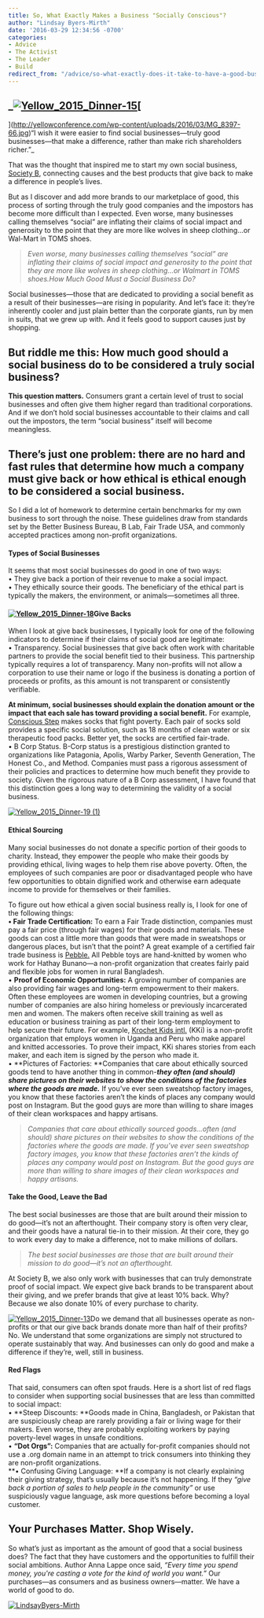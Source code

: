 ```yaml
---
title: So, What Exactly Makes a Business "Socially Conscious"?
author: "Lindsay Byers-Mirth"
date: '2016-03-29 12:34:56 -0700'
categories:
- Advice
- The Activist
- The Leader
- Build
redirect_from: "/advice/so-what-exactly-does-it-take-to-have-a-good-business/"
---
```


## _[![Yellow_2015_Dinner-15](http://yellowconference.com/wp-content/uploads/2016/03/Yellow_2015_Dinner-15-683x1024.jpg)](http://yellowconference.com/wp-content/uploads/2016/03/Yellow_2015_Dinner-15.jpg)[  
](http://yellowconference.com/wp-content/uploads/2016/03/MG_8397-66.jpg)“I wish it were easier to find social businesses—truly good businesses—that make a difference, rather than make rich shareholders richer.”_

That was the thought that inspired me to start my own social business, [Society B](http://www.societyb.com/), connecting causes and the best products that give back to make a difference in people’s lives.

But as I discover and add more brands to our marketplace of good, this process of sorting through the truly good companies and the impostors has become more difficult than I expected. Even worse, many businesses calling themselves “social” are inflating their claims of social impact and generosity to the point that they are more like wolves in sheep clothing…or Wal-Mart in TOMS shoes.

> _Even worse, many businesses calling themselves “social” are inflating their claims of social impact and generosity to the point that they are more like wolves in sheep clothing…or Walmart in TOMS shoes.How Much Good Must a Social Business Do?_

Social businesses—those that are dedicated to providing a social benefit as a result of their businesses—are rising in popularity. And let’s face it: they’re inherently cooler and just plain better than the corporate giants, run by men in suits, that we grew up with. And it feels good to support causes just by shopping.

## But riddle me this: How much good should a social business do to be considered a truly social business?

**This question matters.** Consumers grant a certain level of trust to social businesses and often give them higher regard than traditional corporations. And if we don’t hold social businesses accountable to their claims and call out the impostors, the term “social business” itself will become meaningless.

## **There’s just one problem:** there are no hard and fast rules that determine how much a company must give back or how ethical is ethical enough to be considered a social business.

So I did a lot of homework to determine certain benchmarks for my own business to sort through the noise. These guidelines draw from standards set by the Better Business Bureau, B Lab, Fair Trade USA, and commonly accepted practices among non-profit organizations.

#### Types of Social Businesses

It seems that most social businesses do good in one of two ways:  
• They give back a portion of their revenue to make a social impact.  
• They ethically source their goods. The beneficiary of the ethical part is typically the makers, the environment, or animals—sometimes all three.

#### [![Yellow_2015_Dinner-18](http://yellowconference.com/wp-content/uploads/2016/03/Yellow_2015_Dinner-18-683x1024.jpg)](http://yellowconference.com/wp-content/uploads/2016/03/Yellow_2015_Dinner-18.jpg)Give Backs

When I look at give back businesses, I typically look for one of the following indicators to determine if their claims of social good are legitimate:  
• Transparency. Social businesses that give back often work with charitable partners to provide the social benefit tied to their business. This partnership typically requires a lot of transparency. Many non-profits will not allow a corporation to use their name or logo if the business is donating a portion of proceeds or profits, as this amount is not transparent or consistently verifiable.

**At minimum, social businesses should explain the donation amount or the impact that each sale has toward providing a social benefit.** For example, [Conscious Step](http://consciousstep.com/) makes socks that fight poverty. Each pair of socks sold provides a specific social solution, such as 18 months of clean water or six therapeutic food packs. Better yet, the socks are certified fair-trade.  
• B Corp Status. B-Corp status is a prestigious distinction granted to organizations like Patagonia, Apolis, Warby Parker, Seventh Generation, The Honest Co., and Method. Companies must pass a rigorous assessment of their policies and practices to determine how much benefit they provide to society. Given the rigorous nature of a B Corp assessment, I have found that this distinction goes a long way to determining the validity of a social business.

[![Yellow_2015_Dinner-19 (1)](http://yellowconference.com/wp-content/uploads/2016/03/Yellow_2015_Dinner-19-1-683x1024.jpg)](http://yellowconference.com/wp-content/uploads/2016/03/Yellow_2015_Dinner-19-1.jpg)

#### Ethical Sourcing

Many social businesses do not donate a specific portion of their goods to charity. Instead, they empower the people who make their goods by providing ethical, living wages to help them rise above poverty. Often, the employees of such companies are poor or disadvantaged people who have few opportunities to obtain dignified work and otherwise earn adequate income to provide for themselves or their families.

To figure out how ethical a given social business really is, I look for one of the following things:  
**• Fair Trade Certification:** To earn a Fair Trade distinction, companies must pay a fair price (through fair wages) for their goods and materials. These goods can cost a little more than goods that were made in sweatshops or dangerous places, but isn’t that the point? A great example of a certified fair trade business is [Pebble.](http://www.pebblechild.com/) All Pebble toys are hand-knitted by women who work for Hathay Bunano—a non-profit organization that creates fairly paid and flexible jobs for women in rural Bangladesh.  
• **Proof of Economic Opportunities:** A growing number of companies are also providing fair wages and long-term empowerment to their makers. Often these employees are women in developing countries, but a growing number of companies are also hiring homeless or previously incarcerated men and women. The makers often receive skill training as well as education or business training as part of their long-term employment to help secure their future. For example, [Krochet Kids intl.](http://www.krochetkids.org/) (KKi) is a non-profit organization that employs women in Uganda and Peru who make apparel and knitted accessories. To prove their impact, KKi shares stories from each maker, and each item is signed by the person who made it.  
• **Pictures of Factories: **Companies that care about ethically sourced goods tend to have another thing in common-_**they often (and should) share pictures on their websites to show the conditions of the factories where the goods are made.**_ If you’ve ever seen sweatshop factory images, you know that these factories aren’t the kinds of places any company would post on Instagram. But the good guys are more than willing to share images of their clean workspaces and happy artisans.

> _Companies that care about ethically sourced goods...often (and should) share pictures on their websites to show the conditions of the factories where the goods are made. If you’ve ever seen sweatshop factory images, you know that these factories aren’t the kinds of places any company would post on Instagram. But the good guys are more than willing to share images of their clean workspaces and happy artisans._

#### Take the Good, Leave the Bad

The best social businesses are those that are built around their mission to do good—it’s not an afterthought. Their company story is often very clear, and their goods have a natural tie-in to their mission. At their core, they go to work every day to make a difference, not to make millions of dollars.

> _The best social businesses are those that are built around their mission to do good—it’s not an afterthought._

At Society B, we also only work with businesses that can truly demonstrate proof of social impact. We expect give back brands to be transparent about their giving, and we prefer brands that give at least 10% back. Why? Because we also donate 10% of every purchase to charity.

[![Yellow_2015_Dinner-13](http://yellowconference.com/wp-content/uploads/2016/03/Yellow_2015_Dinner-13-683x1024.jpg)](http://yellowconference.com/wp-content/uploads/2016/03/Yellow_2015_Dinner-13.jpg)Do we demand that all businesses operate as non-profits or that our give back brands donate more than half of their profits? No. We understand that some organizations are simply not structured to operate sustainably that way. And businesses can only do good and make a difference if they’re, well, still in business.

#### Red Flags

That said, consumers can often spot frauds. Here is a short list of red flags to consider when supporting social businesses that are less than committed to social impact:  
• **Steep Discounts: **Goods made in China, Bangladesh, or Pakistan that are suspiciously cheap are rarely providing a fair or living wage for their makers. Even worse, they are probably exploiting workers by paying poverty-level wages in unsafe conditions.  
• **“Dot Orgs”:** Companies that are actually for-profit companies should not use a .org domain name in an attempt to trick consumers into thinking they are non-profit organizations.  
**• Confusing Giving Language: **If a company is not clearly explaining their giving strategy, that’s usually because it’s not happening. If they _“give back a portion of sales to help people in the community”_ or use suspiciously vague language, ask more questions before becoming a loyal customer.

## Your Purchases Matter. Shop Wisely.

So what’s just as important as the amount of good that a social business does? The fact that they have customers and the opportunities to fulfill their social ambitions. Author Anna Lappe once said, _“Every time you spend money, you're casting a vote for the kind of world you want.”_ Our purchases—as consumers and as business owners—matter. We have a world of good to do.

[![LindsayByers-Mirth](http://yellowconference.com/wp-content/uploads/2016/03/LindsayByers-Mirth.jpg)](http://www.societyb.com/)
